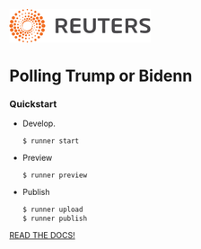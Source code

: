 ![Reuters](badge.svg)

# Polling Trump or Bidenn

### Quickstart

- Develop.

  ```
  $ runner start
  ```
- Preview

  ```
  $ runner preview
  ```

- Publish

  ```
  $ runner upload
  $ runner publish
  ```

[READ THE DOCS!](https://reuters-graphics.github.io/style/graphics-rig/)
